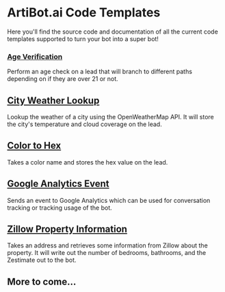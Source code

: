 # ArtiBot.ai Code Templates

Here you'll find the source code and documentation of all the current code templates supported to turn your bot into a super bot!

### [Age Verification](https://github.com/PureChatInc/artibot-samples/tree/master/code-templates/age-verification)

Perform an age check on a lead that will branch to different paths depending on if they are over 21 or not.

## [City Weather Lookup](https://github.com/PureChatInc/artibot-samples/tree/master/code-templates/city-weather)

Lookup the weather of a city using the OpenWeatherMap API. It will store the city's temperature and cloud coverage on the lead.

## [Color to Hex](https://github.com/PureChatInc/artibot-samples/tree/master/code-templates/color-to-hex)

Takes a color name and stores the hex value on the lead.

## [Google Analytics Event](https://github.com/PureChatInc/artibot-samples/tree/master/code-templates/google-analytics-event)

Sends an event to Google Analytics which can be used for conversation tracking or tracking usage of the bot.

## [Zillow Property Information](https://github.com/PureChatInc/artibot-samples/tree/master/code-templates/zillow-property-listing)

Takes an address and retrieves some information from Zillow about the property. It will write out the number of bedrooms, bathrooms, and the Zestimate out to the bot.

## More to come...